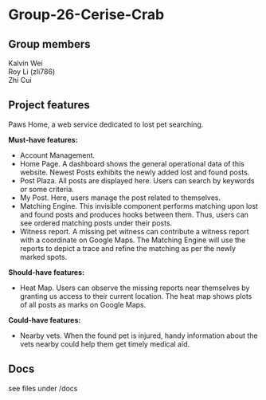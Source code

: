# Group-26-Cerise-Crab
## Group members
Kalvin Wei  
Roy Li (zli786)  
Zhi Cui

## Project features
Paws Home, a web service dedicated to lost pet searching.

**Must-have features:**
- Account Management.
- Home Page. A dashboard shows the general operational data of this website. Newest Posts exhibits the newly added lost and found posts.
- Post Plaza. All posts are displayed here. Users can search by keywords or some criteria.
- My Post. Here, users manage the post related to themselves.
- Matching Engine. This invisible component performs matching upon lost and found posts and produces hooks between them. Thus, users can see ordered matching posts under their posts.
- Witness report. A missing pet witness can contribute a witness report with a coordinate on Google Maps. The Matching Engine will use the reports to depict a trace and refine the matching as per the newly marked spots.

**Should-have features:**

- Heat Map. Users can observe the missing reports near themselves by granting us access to their current location. The heat map shows plots of all posts as marks on Google Maps.

**Could-have features:**

- Nearby vets. When the found pet is injured, handy information about the vets nearby could help them get timely medical aid.

## Docs
see files under /docs